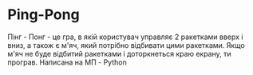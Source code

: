 # Ping-Pong
Пінг - Понг - це гра, в якій користувач управляє 2 ракетками вверх і вниз, а також є м'яч, який потрібно відбивати цими ракетками. Якщо м'яч не буде відбитий ракетками і доторкнеться краю екрану, ти програв.
Написана на МП - Python
